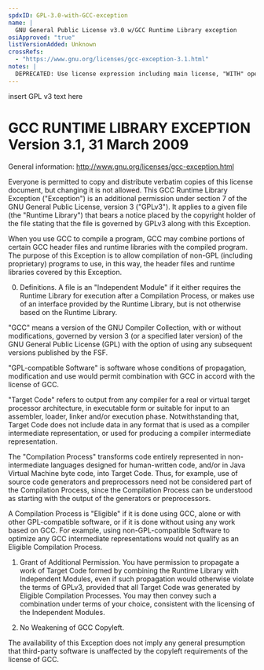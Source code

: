 ```yaml
---
spdxID: GPL-3.0-with-GCC-exception
name: |
  GNU General Public License v3.0 w/GCC Runtime Library exception
osiApproved: "true"
listVersionAdded: Unknown
crossRefs: 
  - "https://www.gnu.org/licenses/gcc-exception-3.1.html"
notes: |
  DEPRECATED: Use license expression including main license, "WITH" operator, and identifier: GCC-exception-3.1
---
```


﻿insert GPL v3 text here

# GCC RUNTIME LIBRARY EXCEPTION Version 3.1, 31 March 2009

General information: http://www.gnu.org/licenses/gcc-exception.html

  
Everyone is permitted to copy and distribute verbatim copies of this license document, but changing it is not allowed. This GCC Runtime Library Exception ("Exception") is an additional permission under section 7 of the GNU General Public License, version 3 ("GPLv3"). It applies to a given file (the "Runtime Library") that bears a notice placed by the copyright holder of the file stating that the file is governed by GPLv3 along with this Exception.

When you use GCC to compile a program, GCC may combine portions of certain GCC header files and runtime libraries with the compiled program. The purpose of this Exception is to allow compilation of non-GPL (including proprietary) programs to use, in this way, the header files and runtime libraries covered by this Exception.

0. Definitions.
  A file is an "Independent Module" if it either requires the Runtime Library for execution after a Compilation Process, or makes use of an interface provided by the Runtime Library, but is not otherwise based on the Runtime Library.

  "GCC" means a version of the GNU Compiler Collection, with or without modifications, governed by version 3 (or a specified later version) of the GNU General Public License (GPL) with the option of using any subsequent versions published by the FSF.

  "GPL-compatible Software" is software whose conditions of propagation, modification and use would permit combination with GCC in accord with the license of GCC.

  "Target Code" refers to output from any compiler for a real or virtual target processor architecture, in executable form or suitable for input to an assembler, loader, linker and/or execution phase. Notwithstanding that, Target Code does not include data in any format that is used as a compiler intermediate representation, or used for producing a compiler intermediate representation.

  The "Compilation Process" transforms code entirely represented in non-intermediate languages designed for human-written code, and/or in Java Virtual Machine byte code, into Target Code. Thus, for example, use of source code generators and preprocessors need not be considered part of the Compilation Process, since the Compilation Process can be understood as starting with the output of the generators or preprocessors.

  A Compilation Process is "Eligible" if it is done using GCC, alone or with other GPL-compatible software, or if it is done without using any work based on GCC. For example, using non-GPL-compatible Software to optimize any GCC intermediate representations would not qualify as an Eligible Compilation Process.

1. Grant of Additional Permission.
  You have permission to propagate a work of Target Code formed by combining the Runtime Library with Independent Modules, even if such propagation would otherwise violate the terms of GPLv3, provided that all Target Code was generated by Eligible Compilation Processes. You may then convey such a combination under terms of your choice, consistent with the licensing of the Independent Modules.

2. No Weakening of GCC Copyleft.

The availability of this Exception does not imply any general presumption that third-party software is unaffected by the copyleft requirements of the license of GCC.
